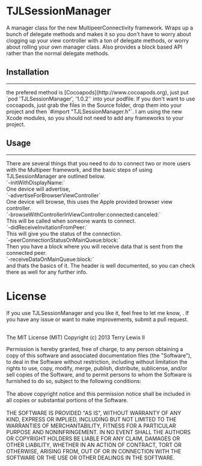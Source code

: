 <h1>TJLSessionManager</h1>
A manager class for the new MultipeerConnectivity framework. Wraps up a bunch of delegate methods and makes it so you don't have to worry about clogging up your view controller with a ton of delegate methods, or worry about rolling your own manager class. Also provides a block based API rather than the normal delegate methods.

<h2>Installation</h2>
<hr>
the prefered method is [Cocoapods](http://www.cocoapods.org), just put `pod 'TJLSessionManager', '1.0.2'` into your podfile. If you don't want to use cocoapods, just grab the files in the Source folder, drop them into your project and then `#import "TJLSessionManager.h"`. I am using the new Xcode modules, so you should not need to add any frameworks to your project.
<h2>Usage</h2>
<hr>
There are several things that you need to do to connect two or more users with the Multipeer framework, and the basic steps of using TJLSessionManager are outlined below.<br>
`-initWithDisplayName:`<br>
One device will advertise,<br>
`-advertiseForBrowserViewController`<br>
One device will browse, this uses the Apple provided browser view controller.<br>
`-browseWithControllerInViewController:connected:canceled:`<br>
This will be called when someone wants to connect.<br>
`-didReceiveInvitationFromPeer:`<br>
This will give you the status of the connection.<br>
`-peerConnectionStatusOnMainQueue:block:`<br>
Then you have a block where you will receive data that is sent from the connected peer.<br>
`-receiveDataOnMainQueue:block:`<br>
and thats the basics of it. The header is well documented, so you can check there as well for any further info.<br>


<h1>License</h1>
If you use TJLSessionManager and you like it, feel free to let me know, <terry@ploverproductions.com>. If you have any issue or want to make improvements, submit a pull request.<br><br>

The MIT License (MIT)
Copyright (c) 2013 Terry Lewis II

Permission is hereby granted, free of charge, to any person obtaining a copy of this software and associated documentation files (the "Software"), to deal in the Software without restriction, including without limitation the rights to use, copy, modify, merge, publish, distribute, sublicense, and/or sell copies of the Software, and to permit persons to whom the Software is furnished to do so, subject to the following conditions:
<br><br>
The above copyright notice and this permission notice shall be included in all copies or substantial portions of the Software.
<br><br>
THE SOFTWARE IS PROVIDED "AS IS", WITHOUT WARRANTY OF ANY KIND, EXPRESS OR IMPLIED, INCLUDING BUT NOT LIMITED TO THE WARRANTIES OF MERCHANTABILITY, FITNESS FOR A PARTICULAR PURPOSE AND NONINFRINGEMENT. IN NO EVENT SHALL THE AUTHORS OR COPYRIGHT HOLDERS BE LIABLE FOR ANY CLAIM, DAMAGES OR OTHER LIABILITY, WHETHER IN AN ACTION OF CONTRACT, TORT OR OTHERWISE, ARISING FROM, OUT OF OR IN CONNECTION WITH THE SOFTWARE OR THE USE OR OTHER DEALINGS IN THE SOFTWARE.

